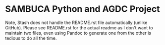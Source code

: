 SAMBUCA Python and AGDC Project
===============================
Note, Stash does not handle the README.rst file automatically (unlike GitHub).
Please see README.rst for the actual readme as I don't want to maintain two
files, even using Pandoc to generate one from the other is tedious to do all the
time.
